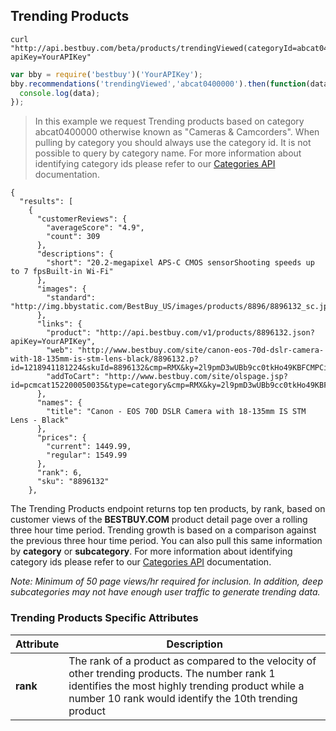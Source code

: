 ## Trending Products
```shell
curl "http://api.bestbuy.com/beta/products/trendingViewed(categoryId=abcat0400000)?apiKey=YourAPIKey"
```
```javascript
var bby = require('bestbuy')('YourAPIKey');
bby.recommendations('trendingViewed','abcat0400000').then(function(data){
  console.log(data);
});
```

> In this example we request Trending products based on category abcat0400000 otherwise known as "Cameras & Camcorders". When pulling by category you should always use the category id. It is not possible to query by category name. For more information about identifying category ids please refer to our [Categories API](#categories-api) documentation.

```json-doc
{
  "results": [
    {
      "customerReviews": {
        "averageScore": "4.9",
        "count": 309
      },
      "descriptions": {
        "short": "20.2-megapixel APS-C CMOS sensorShooting speeds up to 7 fpsBuilt-in Wi-Fi"
      },
      "images": {
        "standard": "http://img.bbystatic.com/BestBuy_US/images/products/8896/8896132_sc.jpg"
      },
      "links": {
        "product": "http://api.bestbuy.com/v1/products/8896132.json?apiKey=YourAPIKey",
        "web": "http://www.bestbuy.com/site/canon-eos-70d-dslr-camera-with-18-135mm-is-stm-lens-black/8896132.p?id=1218941181224&skuId=8896132&cmp=RMX&ky=2l9pmD3wUBb9cc0tkHo49KBFCMPCiIPY4",
        "addToCart": "http://www.bestbuy.com/site/olspage.jsp?id=pcmcat152200050035&type=category&cmp=RMX&ky=2l9pmD3wUBb9cc0tkHo49KBFCMPCiIPY4&qvsids=8896132"
      },
      "names": {
        "title": "Canon - EOS 70D DSLR Camera with 18-135mm IS STM Lens - Black"
      },
      "prices": {
        "current": 1449.99,
        "regular": 1549.99
      },
      "rank": 6,
      "sku": "8896132"
    },
```

The Trending Products endpoint returns top ten products, by rank, based on customer views of the **BESTBUY.COM** product detail page over a rolling three hour time period. Trending growth is based on a comparison against the previous three hour time period. You can also pull this same information by **category** or **subcategory**. For more information about identifying category ids please refer to our [Categories API](#categories-api) documentation.

*Note: Minimum of 50 page views/hr required for inclusion. In addition, deep subcategories may not have enough user traffic to generate trending data.*

### Trending Products Specific Attributes

Attribute | Description
--------- | -----------
**rank** | The rank of a product as compared to the velocity of other trending products. The number rank 1 identifies the most highly trending product while a number 10 rank would identify the 10th trending product